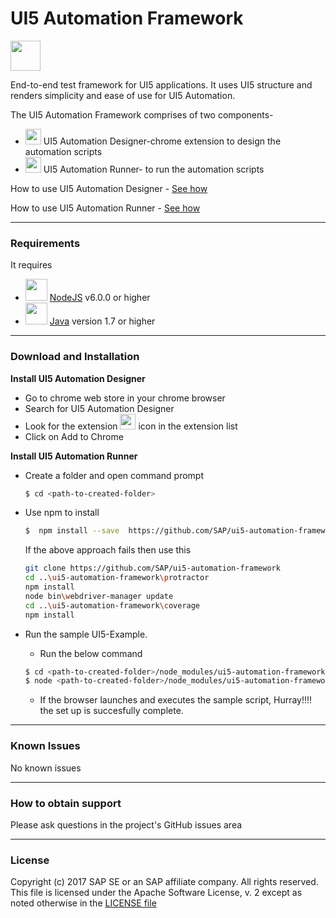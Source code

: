 # UI5 Automation Framework
<img src="https://github.com/SAP/ui5-automation-framework/blob/master/images/vyper.gif" width="48">

End-to-end test framework for UI5 applications. It uses UI5 structure and renders simplicity and ease of use for UI5 Automation.

The UI5 Automation Framework comprises of two components-

* <img src="https://github.com/SAP/ui5-automation-framework/blob/master/images/chrome.png" width="25"> UI5 Automation Designer-chrome extension to design the automation scripts
* <img src="https://github.com/SAP/ui5-automation-framework/blob/master/images/npm.png" width="25"> UI5 Automation Runner- to run the automation scripts


How to use UI5 Automation Designer - <a href="https://youtu.be/wcGxnhotwWo">See how</a>

How to use UI5 Automation Runner - <a href="https://youtu.be/bTPd4AST1lM">See how</a>

----
### Requirements
It requires
* <img src="https://github.com/SAP/ui5-automation-framework/blob/master/images/nodejs.png" width="35">  [NodeJS](https://nodejs.org/)     v6.0.0 or higher
* <img src="https://github.com/SAP/ui5-automation-framework/blob/master/images/java.png" width="35">  [Java](https://java.com/en/)         version 1.7 or higher
---
### Download and Installation
__Install UI5 Automation Designer__
* Go to chrome web store in your chrome browser
* Search for UI5 Automation Designer
* Look for the extension <img src="https://github.com/SAP/ui5-automation-framework/blob/master/images/vyper.gif" width="25"> icon in the extension list
* Click on Add to Chrome 

__Install UI5 Automation Runner__

* Create a folder and open command prompt
    ```sh
    $ cd <path-to-created-folder>
    ```
* Use npm to install
    ```sh
    $  npm install --save  https://github.com/SAP/ui5-automation-framework
    ```
    If the above approach fails then use this
    ```sh
    git clone https://github.com/SAP/ui5-automation-framework
    cd ..\ui5-automation-framework\protractor
    npm install
    node bin\webdriver-manager update 
    cd ..\ui5-automation-framework\coverage
    npm install
    ```
    
* Run the sample UI5-Example.
    * Run the below command
    ```sh
    $ cd <path-to-created-folder>/node_modules/ui5-automation-framework/UI5Example
    $ node <path-to-created-folder>/node_modules/ui5-automation-framework/protractor/bin/protractor conf.js
    ```
    * If the browser launches and executes the sample script, Hurray!!!! the set up is succesfully complete.
---

### Known Issues
No known issues

---
### How to obtain support
Please ask questions in the project's GitHub issues area

---
### License
Copyright (c) 2017 SAP SE or an SAP affiliate company. All rights reserved.
This file is licensed under the Apache Software License, v. 2 except as noted otherwise in the
[LICENSE file](https://github.com/SAP/ui5-automation-framework/blob/master/LICENSE)
